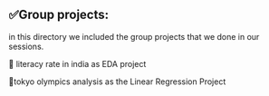 ## ✅Group projects:

in this directory we included the group projects that we done in our sessions.

🔴 literacy rate in india as EDA project

🔴tokyo olympics analysis as the Linear Regression Project
